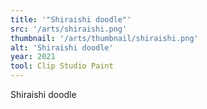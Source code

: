 ```yaml
---
title: '"Shiraishi doodle"'
src: '/arts/shiraishi.png'
thumbnail: '/arts/thumbnail/shiraishi.png'
alt: 'Shiraishi doodle'
year: 2021
tool: Clip Studio Paint
---
```


Shiraishi doodle
